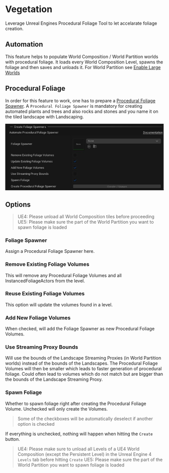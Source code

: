 # Vegetation

Leverage Unreal Engines Procedural Foliage Tool to let accelarate foliage creation.

## Automation

This feature helps to populate World Composition / World Partition worlds with procedural foliage. It loads every World Composition Level, spawns the foliage and then saves and unloads it. For World Partition see [Enable Large Worlds](settings.md?id=enable-large-worlds)

## Procedural Foliage

In order for this feature to work, one has to prepare a [Procedural Foliage Spawner](https://docs.unrealengine.com/en-US/BuildingWorlds/OpenWorldTools/ProceduralFoliage/QuickStart/index.html). A `Procedural Foliage Spawner` is mandatory for creating automated plants and trees and also rocks and stones and you name it on the tiled landscape with Landscaping.

![Open World Automation](_media/ue5_landscaping_openworld.jpg)

## Options

> UE4: Please unload all World Composition tiles before proceeding
> UE5: Please make sure the part of the World Partition you want to spawn foliage is loaded

### Foliage Spawner

Assign a Procedural Foliage Spawner here.

### Remove Existing Foliage Volumes

This will remove any Procedural Foliage Volumes and all InstancedFoliageActors from the level.

### Reuse Existing Foliage Volumes

This option will update the volumes found in a level.

### Add New Foliage Volumes

When checked, will add the Foliage Spawner as new Procedural Foliage Volumes.

### Use Streaming Proxy Bounds

Will use the bounds of the Landscape Streaming Proxies (in World Partition worlds) instead of the bounds of the Landscapes. The Procedural Foliage Volumes will then be smaller which leads to faster generation of procedural foliage. Could often lead to volumes which do not match but are bigger than the bounds of the Landscape Streaming Proxy.

### Spawn Foliage

Whether to spawn foliage right after creating the Procedural Foliage Volume. Unchecked will only create the Volumes.

> Some of the checkboxes will be automatically deselect if another option is checked  

If everything is unchecked, nothing will happen when hitting the `Create` button.

> UE4: Please make sure to unload all Levels of a UE4 World Composition (except the Persistent Level) in the Unreal Engine 4 `Levels` tab before hitting `Create`
> UE5: Please make sure the part of the World Partition you want to spawn foliage is loaded
